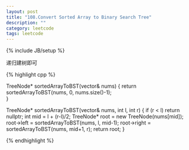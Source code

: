 ```yaml
---
layout: post
title: "108.Convert Sorted Array to Binary Search Tree"
description: ""
category: leetcode
tags: leetcode
---
```

{% include JB/setup %}

递归建树即可

{% highlight cpp %}

TreeNode* sortedArrayToBST(vector<int>& nums) {
  return sortedArrayToBST(nums, 0, nums.size()-1);    
}

TreeNode* sortedArrayToBST(vector<int>& nums, int l, int r) {
  if (r < l) return nullptr;
  int mid = l + (r-l)/2;
  TreeNode* root = new TreeNode(nums[mid]);
  root->left = sortedArrayToBST(nums, l, mid-1);
  root->right = sortedArrayToBST(nums, mid+1, r);
  return root;
}

{% endhighlight %}
